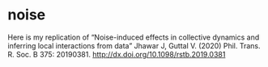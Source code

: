 # noise
Here is my replication of “Noise-induced effects in collective dynamics and inferring local interactions from data”  Jhawar J, Guttal V. (2020) Phil. Trans. R. Soc. B 375: 20190381. http://dx.doi.org/10.1098/rstb.2019.0381
